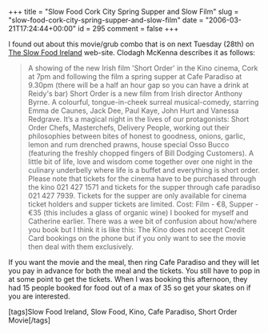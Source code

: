 +++
title = "Slow Food Cork City Spring Supper and Slow Film"
slug = "slow-food-cork-city-spring-supper-and-slow-film"
date = "2006-03-21T17:24:44+00:00"
id = 295
comment = false
+++

I found out about this movie/grub combo that is on next Tuesday (28th) on [The Slow Food Ireland](http://www.slowfoodireland.com/events-page23713.html) web-site. Clodagh McKenna describes it as follows:
> A showing of the new Irish film 'Short Order' in the Kino cinema, Cork at 7pm and following the film a spring supper at Cafe Paradiso at 9.30pm (there will be a half an hour gap so you can have a drink at Reidy's bar)
> Short Order is a new film from Irish director Anthony Byrne. A colourful, tongue-in-cheek surreal musical-comedy, starring Emma de Caunes, Jack Dee, Paul Kaye, John Hurt and Vanessa Redgrave. It’s a magical night in the lives of our protagonists: Short Order Chefs, Masterchefs, Delivery People, working out their philosophies between bites of honest to goodness, onions, garlic, lemon and rum drenched prawns, house special Osso Bucco (featuring the freshly chopped fingers of Bill Dodging Customers). A little bit of life, love and wisdom come together over one night in the culinary underbelly where life is a buffet and everything is short order.
> Please note that tickets for the cinema have to be purchased through the kino 021 427 1571 and tickets for the supper through cafe paradiso 021 427 7939\. Tickets for the supper are only available for cinema ticket holders and supper tickets are limited.  Cost: Film - €8, Supper - €35 (this includes a glass of organic wine)
I booked for myself and Catherine earlier. There was a wee bit of confusion about how/where you book but I think it is like this: The Kino does not accept Credit Card bookings on the phone but if you only want to see the movie then deal with them exclusively.

If you want the movie and the meal, then ring Cafe Paradiso and they will let you pay in advance for both the meal and the tickets. You still have to pop in at some point to get the tickets. When I was booking this afternoon, they had 15 people booked for food out of a max of 35 so get your skates on if you are interested.

[tags]Slow Food Ireland, Slow Food, Kino, Cafe Paradiso, Short Order Movie[/tags]
